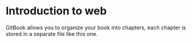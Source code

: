 # Introduction to web

GitBook allows you to organize your book into chapters, each chapter is stored in a separate file like this one.

